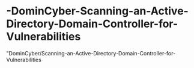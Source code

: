 # -DominCyber-Scanning-an-Active-Directory-Domain-Controller-for-Vulnerabilities
"DominCyber/Scanning-an-Active-Directory-Domain-Controller-for-Vulnerabilities

